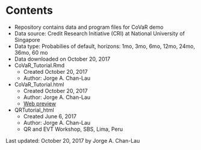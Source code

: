 # Contents
- Repository contains data and program files for CoVaR demo
- Data source: Credit Research Initiative (CRI) at National University of Singapore
- Data type: Probabilies of default, horizons: 1mo, 3mo, 6mo, 12mo, 24mo, 36mo, 60 mo
- Data downloaded on October 20, 2017
- CoVaR_Tutorial.Rmd
  - Created October 20, 2017
  - Author: Jorge A. Chan-Lau
- CoVaR_Tutorial.html
  - Created October 20, 2017
  - Author: Jorge A. Chan-Lau
  - [Web preview](https://htmlpreview.github.io/?https://github.com/jchanlauimf/Systemic-Risk/blob/master/CoVaR/CoVaR_Tutorial.html)
- QRTutorial_html
  - Created June 6, 2017
  - Author: Jorge A. Chan-Lau
  - QR and EVT Workshop, SBS, Lima, Peru
  
Last updated: October 20, 2017 by Jorge A. Chan-Lau  
